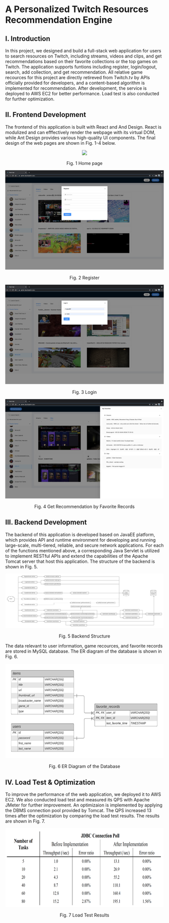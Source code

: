 # A Personalized Twitch Resources Recommendation Engine

## I. Introduction
<p justify-content="space-between">In this project, we designed and build a full-stack web application for users to search resources on Twitch, including streams, videos and clips, and get recommendations based on their favorite collections or the top games on Twitch. The application supports funtions including register, login/logout, search, add collection, and get recommendation. All relative game recources for this project are directly retireved from Twitch.tv by APIs officially provided for developers, and a content-based algorithm is implemented for recommendation. After development, the service is deployed to AWS EC2 for better performance. Load test is also conducted for further optimization.</p>

## II. Frontend Development
<p justify-content="space-between">The frontend of this application is built with React and And Design. React is modulized and can efffectively render the webpage with its virtual DOM, while Ant Design provides various high-quality UI components. The final design of the web pages are shown in Fig. 1-4 below.</p>

<div align="center"><img src="140.82.112.3"></div>
<p align="center">Fig. 1 Home page</p>

<div align="center"><img src="https://github.com/Jiayuli-CU/TwitchPlus/blob/main/Pics/register.png"></div>
<p align="center">Fig. 2 Register</p>

<div align="center"><img src="https://github.com/Jiayuli-CU/TwitchPlus/blob/main/Pics/login.png"></div>
<p align="center">Fig. 3 Login</p>

<div align="center"><img src="https://github.com/Jiayuli-CU/TwitchPlus/blob/main/Pics/recommendation.png"></div>
<p align="center">Fig. 4 Get Recommendation by Favorite Records</p>

## III. Backend Development
<p justify-content="space-between">The backend of this application is developed based on JavaEE platform, which provides API and runtime environment for developing and running large-scale, multi-tiered, reliable, and secure network applications. For each of the functions mentioned above, a corresponding Java Servlet is utilized to implement RESTful APIs and extend the capabilities of the Apache Tomcat server that host this application. The structure of the backend is shown in Fig. 5.</p>

<div align="center"><img src="https://github.com/Jiayuli-CU/TwitchPlus/blob/main/Pics/backendStructure.png"></div>
<p align="center">Fig. 5 Backend Structure</p>

<p justify-content="space-between">The data relevant to user information, game recources, and favorite records are stored in MySQL database. The ER diagram of the database is shown in Fig. 6.</p>

<div align="center"><img height="300" width="600" src="https://github.com/Jiayuli-CU/TwitchPlus/blob/main/Pics/SQL.jpeg"></div>
<p align="center">Fig. 6 ER Diagram of the Database</p>

## IV. Load Test & Optimization
<p justify-content="space-between">To improve the performance of the web application, we deployed it to AWS EC2. We also conducted load test and measured its QPS with Apache JMeter for further improvement. An optimizaion is implemented by applying the DBMS connection pool provided by Tomcat. The QPS increased 13 times after the optimization by comparing the load test results. The results are shown in Fig. 7. </p>

<div align="center"><img height="250" width="625" src="https://github.com/Jiayuli-CU/TwitchPlus/blob/main/Pics/loadTest.png"></div>
<p align="center">Fig. 7 Load Test Results</p>

